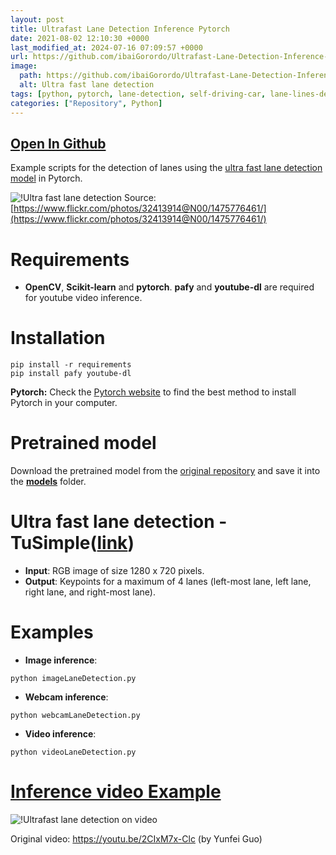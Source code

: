 ```yaml
---
layout: post
title: Ultrafast Lane Detection Inference Pytorch 
date: 2021-08-02 12:10:30 +0000
last_modified_at: 2024-07-16 07:09:57 +0000
url: https://github.com/ibaiGorordo/Ultrafast-Lane-Detection-Inference-Pytorch-
image:
  path: https://github.com/ibaiGorordo/Ultrafast-Lane-Detection-Inference-Pytorch-/raw/main/doc/img/detected%20lanes.jpg
  alt: Ultra fast lane detection
tags: [python, pytorch, lane-detection, self-driving-car, lane-lines-detection, lane-segmentation]
categories: ["Repository", Python]
---
```


## [Open In Github](https://github.com/ibaiGorordo/Ultrafast-Lane-Detection-Inference-Pytorch-)

Example scripts for the detection of lanes using the [ultra fast lane detection model](https://github.com/cfzd/Ultra-Fast-Lane-Detection) in Pytorch.

![!Ultra fast lane detection](https://github.com/ibaiGorordo/Ultrafast-Lane-Detection-Inference-Pytorch-/raw/main/doc/img/detected%20lanes.jpg)
Source: [https://www.flickr.com/photos/32413914@N00/1475776461/](https://www.flickr.com/photos/32413914@N00/1475776461/)

# Requirements

 * **OpenCV**, **Scikit-learn** and **pytorch**. **pafy** and **youtube-dl** are required for youtube video inference. 
 
# Installation
```
pip install -r requirements
pip install pafy youtube-dl

```
**Pytorch:** Check the [Pytorch website](https://pytorch.org/) to find the best method to install Pytorch in your computer.

# Pretrained model
Download the pretrained model from the [original repository](https://github.com/cfzd/Ultra-Fast-Lane-Detection) and save it into the **[models](https://github.com/ibaiGorordo/Ultrafast-Lane-Detection-Inference-Pytorch-/tree/main/models)** folder. 

# Ultra fast lane detection - TuSimple([link](https://github.com/cfzd/Ultra-Fast-Lane-Detection))

 * **Input**: RGB image of size 1280 x 720 pixels.
 * **Output**: Keypoints for a maximum of 4 lanes (left-most lane, left lane, right lane, and right-most lane).
 
# Examples

 * **Image inference**:
 
 ```
 python imageLaneDetection.py 
 ```
 
  * **Webcam inference**:
 
 ```
 python webcamLaneDetection.py
 ```
 
  * **Video inference**:
 
 ```
 python videoLaneDetection.py
 ```
 
 # [Inference video Example](https://youtu.be/0Owf6gef1Ew) 
 ![!Ultrafast lane detection on video](https://github.com/ibaiGorordo/Ultrafast-Lane-Detection-Inference-Pytorch-/raw/main/doc/img/laneDetection.gif)
 
 Original video: https://youtu.be/2CIxM7x-Clc (by Yunfei Guo)
 
